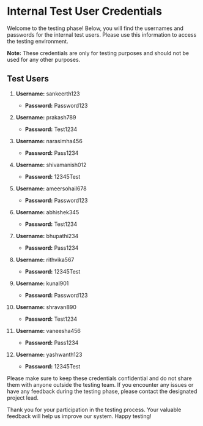 # Internal Test User Credentials

Welcome to the testing phase! Below, you will find the usernames and passwords for the internal test users. Please use this information to access the testing environment.

**Note:** These credentials are only for testing purposes and should not be used for any other purposes.

## Test Users

1. **Username:** sankeerth123
   - **Password:** Password123

2. **Username:** prakash789
   - **Password:** Test1234

3. **Username:** narasimha456
   - **Password:** Pass1234

4. **Username:** shivamanish012
   - **Password:** 12345Test

5. **Username:** ameersohail678
   - **Password:** Password123

6. **Username:** abhishek345
   - **Password:** Test1234

7. **Username:** bhupathi234
   - **Password:** Pass1234

8. **Username:** rithvika567
   - **Password:** 12345Test

9. **Username:** kunal901
   - **Password:** Password123

10. **Username:** shravan890
    - **Password:** Test1234

11. **Username:** vaneesha456
    - **Password:** Pass1234

12. **Username:** yashwanth123
    - **Password:** 12345Test

Please make sure to keep these credentials confidential and do not share them with anyone outside the testing team. If you encounter any issues or have any feedback during the testing phase, please contact the designated project lead.

Thank you for your participation in the testing process. Your valuable feedback will help us improve our system. Happy testing!

